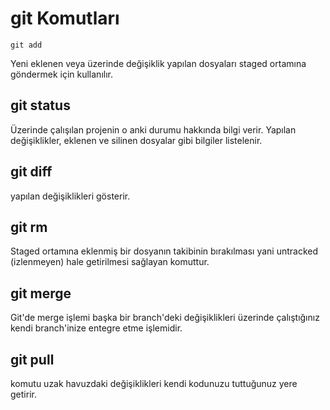 # git Komutları

```
git add
```
Yeni eklenen veya üzerinde değişiklik yapılan dosyaları staged ortamına göndermek için kullanılır.

## git status
Üzerinde çalışılan projenin o anki durumu hakkında bilgi verir. Yapılan değişiklikler, eklenen ve silinen dosyalar gibi bilgiler listelenir.

## git diff
yapılan değişiklikleri gösterir.

## git rm 
Staged ortamına eklenmiş bir dosyanın takibinin bırakılması yani untracked (izlenmeyen) hale getirilmesi sağlayan komuttur.

## git merge
Git'de merge işlemi başka bir branch'deki değişiklikleri üzerinde çalıştığınız kendi branch'inize entegre etme işlemidir.

## git pull
komutu uzak havuzdaki değişiklikleri kendi kodunuzu tuttuğunuz yere getirir. 
